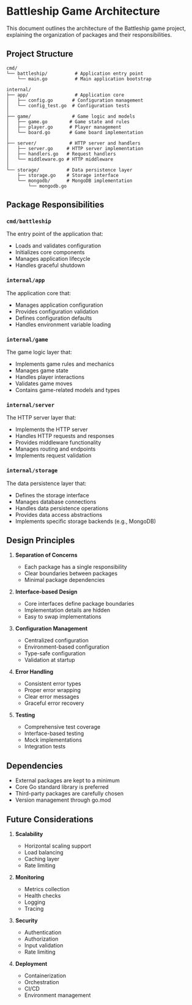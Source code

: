 # Battleship Game Architecture

This document outlines the architecture of the Battleship game project, explaining the organization of packages and their responsibilities.

## Project Structure

```
cmd/
└── battleship/          # Application entry point
    └── main.go          # Main application bootstrap

internal/
├── app/                 # Application core
│   ├── config.go       # Configuration management
│   └── config_test.go  # Configuration tests
│
├── game/               # Game logic and models
│   ├── game.go        # Game state and rules
│   ├── player.go      # Player management
│   └── board.go       # Game board implementation
│
├── server/            # HTTP server and handlers
│   ├── server.go     # HTTP server implementation
│   ├── handlers.go   # Request handlers
│   └── middleware.go # HTTP middleware
│
└── storage/          # Data persistence layer
    ├── storage.go    # Storage interface
    └── mongodb/      # MongoDB implementation
        └── mongodb.go
```

## Package Responsibilities

### `cmd/battleship`
The entry point of the application that:
- Loads and validates configuration
- Initializes core components
- Manages application lifecycle
- Handles graceful shutdown

### `internal/app`
The application core that:
- Manages application configuration
- Provides configuration validation
- Defines configuration defaults
- Handles environment variable loading

### `internal/game`
The game logic layer that:
- Implements game rules and mechanics
- Manages game state
- Handles player interactions
- Validates game moves
- Contains game-related models and types

### `internal/server`
The HTTP server layer that:
- Implements the HTTP server
- Handles HTTP requests and responses
- Provides middleware functionality
- Manages routing and endpoints
- Implements request validation

### `internal/storage`
The data persistence layer that:
- Defines the storage interface
- Manages database connections
- Handles data persistence operations
- Provides data access abstractions
- Implements specific storage backends (e.g., MongoDB)

## Design Principles

1. **Separation of Concerns**
   - Each package has a single responsibility
   - Clear boundaries between packages
   - Minimal package dependencies

2. **Interface-based Design**
   - Core interfaces define package boundaries
   - Implementation details are hidden
   - Easy to swap implementations

3. **Configuration Management**
   - Centralized configuration
   - Environment-based configuration
   - Type-safe configuration
   - Validation at startup

4. **Error Handling**
   - Consistent error types
   - Proper error wrapping
   - Clear error messages
   - Graceful error recovery

5. **Testing**
   - Comprehensive test coverage
   - Interface-based testing
   - Mock implementations
   - Integration tests

## Dependencies

- External packages are kept to a minimum
- Core Go standard library is preferred
- Third-party packages are carefully chosen
- Version management through go.mod

## Future Considerations

1. **Scalability**
   - Horizontal scaling support
   - Load balancing
   - Caching layer
   - Rate limiting

2. **Monitoring**
   - Metrics collection
   - Health checks
   - Logging
   - Tracing

3. **Security**
   - Authentication
   - Authorization
   - Input validation
   - Rate limiting

4. **Deployment**
   - Containerization
   - Orchestration
   - CI/CD
   - Environment management 